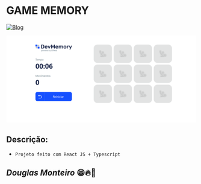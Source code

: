 # GAME MEMORY

[![Blog](https://img.shields.io/website?label=deploy&style=for-the-badge&url=https://game-memory-typescript.vercel.app/)](https://game-memory-typescript.vercel.app/)

<p align="center">
  <img src="src/assets/preview/home_preview.png">
</p>

## Descrição:

- `Projeto feito com React JS + Typescript`

## <i>Douglas Monteiro</i> 😁🔥🚀
